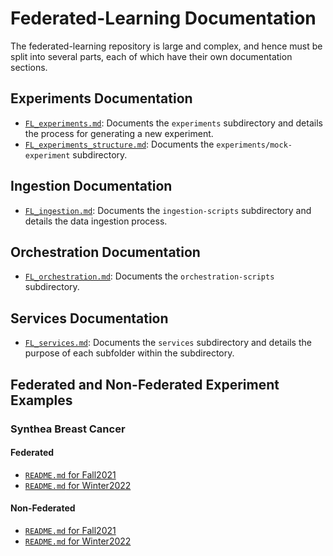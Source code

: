 # Federated-Learning Documentation
The federated-learning repository is large and complex, and hence must be split into several parts, each of which have their own documentation sections.


## Experiments Documentation
- [`FL_experiments.md`](FL_experiments.md): Documents the `experiments` subdirectory and details the process for generating a new experiment.
- [`FL_experiments_structure.md`](FL_experiments_structure.md): Documents the `experiments/mock-experiment` subdirectory.

## Ingestion Documentation
- [`FL_ingestion.md`](FL_ingestion.md): Documents the `ingestion-scripts` subdirectory and details the data ingestion process.

## Orchestration Documentation
- [`FL_orchestration.md`](FL_orchestration.md): Documents the `orchestration-scripts` subdirectory.

## Services Documentation
- [`FL_services.md`](FL_services.md): Documents the `services` subdirectory and details the purpose of each subfolder within the subdirectory.

## Federated and Non-Federated Experiment Examples
### Synthea Breast Cancer
#### Federated
- [`README.md` for Fall2021](../experiments/synthea-breast-cancer/fall2021/Federated/README.md)
- [`README.md` for Winter2022](../experiments/synthea-breast-cancer/winter2022/Federated/README.md)
#### Non-Federated
- [`README.md` for Fall2021](../experiments/synthea-breast-cancer/fall2021/Non-Federated/README.md)
- [`README.md` for Winter2022](../experiments/synthea-breast-cancer/winter2022/Non-Federated/README.md)
